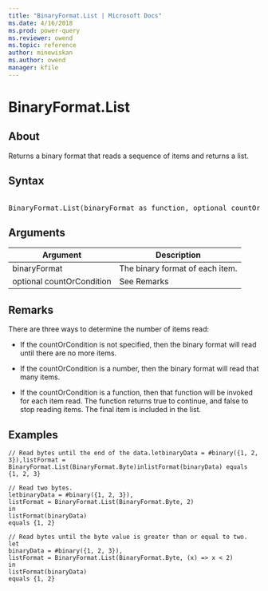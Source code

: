 ```yaml
---
title: "BinaryFormat.List | Microsoft Docs"
ms.date: 4/16/2018
ms.prod: power-query
ms.reviewer: owend
ms.topic: reference
author: minewiskan
ms.author: owend
manager: kfile
---
```

# BinaryFormat.List

  
## About  
Returns a binary format that reads a sequence of items and returns a list.  
  
## Syntax

<pre>  
BinaryFormat.List(binaryFormat as function, optional countOrCondition as any) as function  
</pre> 
  
## Arguments  
  
|Argument|Description|  
|------------|---------------|  
|binaryFormat|The binary format of each item.|  
|optional countOrCondition|See Remarks|  
  
## Remarks  
There are three ways to determine the number of items read:  
  
-   If the countOrCondition is not specified, then the binary format will read until there are no more items.  
  
-   If the countOrCondition is a number, then the binary format will read that many items.  
  
-   If the countOrCondition is a function, then that function will be invoked for each item read.  The function returns true to continue, and false to stop reading items.  The final item is included in the list.  
  
## Examples  
`// Read bytes until the end of the data.letbinaryData = #binary({1, 2, 3}),listFormat = BinaryFormat.List(BinaryFormat.Byte)inlistFormat(binaryData) equals {1, 2, 3}`  
  
```powerquery-m 
// Read two bytes.  
letbinaryData = #binary({1, 2, 3}),  
listFormat = BinaryFormat.List(BinaryFormat.Byte, 2)  
in  
listFormat(binaryData)   
equals {1, 2}  
```  
  
```powerquery-m  
// Read bytes until the byte value is greater than or equal to two.  
let  
binaryData = #binary({1, 2, 3}),  
listFormat = BinaryFormat.List(BinaryFormat.Byte, (x) => x < 2)  
in  
listFormat(binaryData)   
equals {1, 2}  
```  
